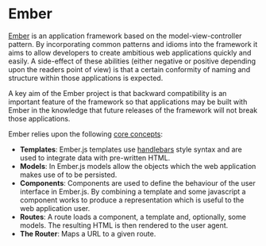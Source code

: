 # Ember

[Ember](http://emberjs.com/) is an application framework based on the model-view-controller pattern. By incorporating common patterns and idioms into the framework it aims to allow developers to create ambitious web applications quickly and easily. A side-effect of these abilities (either negative or positive depending upon the readers point of view) is that a certain conformity of naming and structure within those applications is expected.

A key aim of the Ember project is that backward compatibility is an important feature of the framework so that applications may be built with Ember in the knowledge that future releases of the framework will not break those applications.

Ember relies upon the following [core concepts](https://guides.emberjs.com/v2.1.0/getting-started/core-concepts/):

 - **Templates**: Ember.js templates use [handlebars](http://handlebarsjs.com/) style syntax and are used to integrate data with pre-written HTML.
 - **Models**: In Ember.js models allow the objects which the web application makes use of to be persisted.
 - **Components**: Components are used to define the behaviour of the user interface in Ember.js. By combining a template and some javascript a component works to produce a representation which is useful to the web application user.
 - **Routes**: A route loads a component, a template and, optionally, some models. The resulting HTML is then rendered to the user agent.
 - **The Router**: Maps a URL to a given route.
